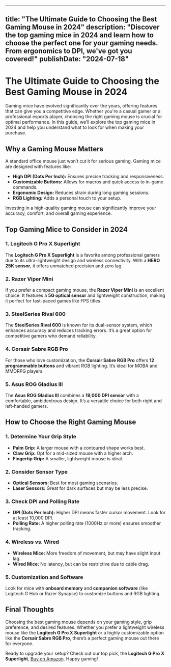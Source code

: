  ---
title: "The Ultimate Guide to Choosing the Best Gaming Mouse in 2024"
description: "Discover the top gaming mice in 2024 and learn how to choose the perfect one for your gaming needs. From ergonomics to DPI, we've got you covered!"
publishDate: "2024-07-18"
---

# The Ultimate Guide to Choosing the Best Gaming Mouse in 2024

Gaming mice have evolved significantly over the years, offering features that can give you a competitive edge. Whether you're a casual gamer or a professional esports player, choosing the right gaming mouse is crucial for optimal performance. In this guide, we’ll explore the top gaming mice in 2024 and help you understand what to look for when making your purchase.

## Why a Gaming Mouse Matters

A standard office mouse just won’t cut it for serious gaming. Gaming mice are designed with features like:

- **High DPI (Dots Per Inch):** Ensures precise tracking and responsiveness.
- **Customizable Buttons:** Allows for macros and quick access to in-game commands.
- **Ergonomic Design:** Reduces strain during long gaming sessions.
- **RGB Lighting:** Adds a personal touch to your setup.

Investing in a high-quality gaming mouse can significantly improve your accuracy, comfort, and overall gaming experience.

## Top Gaming Mice to Consider in 2024

### 1. **Logitech G Pro X Superlight**
The **Logitech G Pro X Superlight** is a favorite among professional gamers due to its ultra-lightweight design and wireless connectivity. With a **HERO 25K sensor**, it offers unmatched precision and zero lag.

### 2. **Razer Viper Mini**
If you prefer a compact gaming mouse, the **Razer Viper Mini** is an excellent choice. It features a **5G optical sensor** and lightweight construction, making it perfect for fast-paced games like FPS titles.

### 3. **SteelSeries Rival 600**
The **SteelSeries Rival 600** is known for its dual-sensor system, which enhances accuracy and reduces tracking errors. It’s a great option for competitive gamers who demand reliability.

### 4. **Corsair Sabre RGB Pro**
For those who love customization, the **Corsair Sabre RGB Pro** offers **12 programmable buttons** and vibrant RGB lighting. It’s ideal for MOBA and MMORPG players.

### 5. **Asus ROG Gladius III**
The **Asus ROG Gladius III** combines a **19,000 DPI sensor** with a comfortable, ambidextrous design. It’s a versatile choice for both right and left-handed gamers.

## How to Choose the Right Gaming Mouse

### 1. **Determine Your Grip Style**
- **Palm Grip:** A larger mouse with a contoured shape works best.
- **Claw Grip:** Opt for a mid-sized mouse with a higher arch.
- **Fingertip Grip:** A smaller, lightweight mouse is ideal.

### 2. **Consider Sensor Type**
- **Optical Sensors:** Best for most gaming scenarios.
- **Laser Sensors:** Great for dark surfaces but may be less precise.

### 3. **Check DPI and Polling Rate**
- **DPI (Dots Per Inch):** Higher DPI means faster cursor movement. Look for at least 10,000 DPI.
- **Polling Rate:** A higher polling rate (1000Hz or more) ensures smoother tracking.

### 4. **Wireless vs. Wired**
- **Wireless Mice:** More freedom of movement, but may have slight input lag.
- **Wired Mice:** No latency, but can be restrictive due to cable drag.

### 5. **Customization and Software**
Look for mice with **onboard memory** and **companion software** (like Logitech G Hub or Razer Synapse) to customize buttons and RGB lighting.

## Final Thoughts

Choosing the best gaming mouse depends on your gaming style, grip preference, and desired features. Whether you prefer a lightweight wireless mouse like the **Logitech G Pro X Superlight** or a highly customizable option like the **Corsair Sabre RGB Pro**, there’s a perfect gaming mouse out there for everyone.

Ready to upgrade your setup? Check out our top pick, the **Logitech G Pro X Superlight**, [Buy on Amazon](https://amzn.to/your-affiliate-link). Happy gaming!